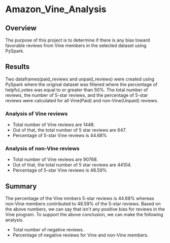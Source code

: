 # Amazon_Vine_Analysis
## Overview 
The purpose of this project is to determine if there is any bias toward favorable reviews from Vine members in the selected dataset using PySpark.
## Results
Two dataframes(paid_reviews and unpaid_reviews) were created using PySpark where the original dataset was filtered where the percentage of helpful_votes was equal to or greater than 50%.
The total number of reviews, the number of 5-star reviews, and the percentage of 5-star reviews were calculated for all Vine(Paid) and non-Vine(Unpaid) reviews.
### Analysis of Vine reviews
- Total number of Vine reviews are 1448.
- Out of that, the total number of 5 star reviews are 647.
- Percentage of 5-star Vine reviews is 44.68%
### Analysis of non-Vine reviews
- Total number of Vine reviews are 90768.
- Out of that, the total number of 5 star reviews are 44104.
- Percentage of 5-star Vine reviews is 48.59%
## Summary
The percentage of the Vine mmbers 5-star reviews is 44.68% whereas non-Vine members contributed to 48.59% of the 5-star reviews. Based on the above numbers, we can say that isn't any positive bias for reviews in the Vine program. 
To support the above conclusion, we can make the following analysis.
- Total number of negative reviews.
- Percentage of negative reviews for Vine and non-Vine members.

